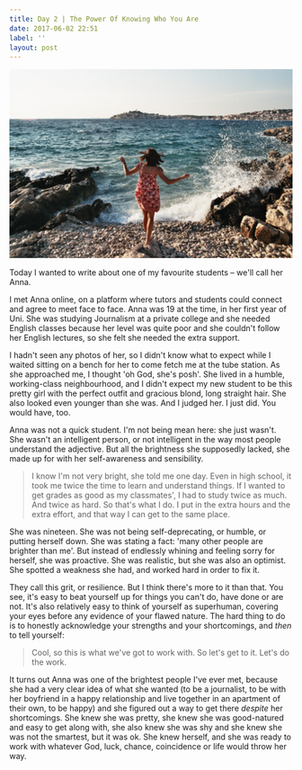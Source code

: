 ```yaml
---
title: Day 2 | The Power Of Knowing Who You Are
date: 2017-06-02 22:51
label: ''
layout: post
---
```



![](/uploads/2017/06/02/danka-peter-469.jpg)

Today I wanted to write about one of my favourite students – we'll call her Anna.

I met Anna online, on a platform where tutors and students could connect and agree to meet face to face. Anna was 19 at the time, in her first year of Uni. She was studying Journalism at a private college and she needed English classes because her level was quite poor and she couldn't follow her English lectures, so she felt she needed the extra support.

I hadn't seen any photos of her, so I didn't know what to expect while I waited sitting on a bench for her to come fetch me at the tube station. As she approached me, I thought 'oh God, she's posh'. She lived in a humble, working-class neighbourhood, and I didn't expect my new student to be this pretty girl with the perfect outfit and gracious blond, long straight hair. She also looked even younger than she was. And I judged her. I just did. You would have, too.

Anna was not a quick student. I'm not being mean here: she just wasn't. She wasn't an intelligent person, or not intelligent in the way most people understand the adjective. But all the brightness she supposedly lacked, she made up for with her self-awareness and sensibility.

<blockquote>
<p>I know I'm not very bright, she told me one day. Even in high school, it took me twice the time to learn and understand things. If I wanted to get grades as good as my classmates', I had to study twice as much. And twice as hard. So that's what I do. I put in the extra hours and the extra effort, and that way I can get to the same place.</p>
</blockquote>

She was nineteen. She was not being self-deprecating, or humble, or putting herself down. She was stating a fact: 'many other people are brighter than me'. But instead of endlessly whining and feeling sorry for herself, she was proactive. She was realistic, but she was also an optimist. She spotted a weakness she had, and worked hard in order to fix it.

They call this grit, or resilience. But I think there's more to it than that. You see, it's easy to beat yourself up for things you can't do, have done or are not. It's also relatively easy to think of yourself as superhuman, covering your eyes before any evidence of your flawed nature. The hard thing to do is to honestly acknowledge your strengths and your shortcomings, and *then* to tell yourself:

<blockquote>
<p>Cool, so this is what we've got to work with. So let's get to it. Let's do the work.</p>
</blockquote>

It turns out Anna was one of the brightest people I've ever met, because she had a very clear idea of what she wanted (to be a journalist, to be with her boyfriend in a happy relationship and live together in an apartment of their own, to be happy) and she figured out a way to get there *despite* her shortcomings. She knew she was pretty, she knew she was good-natured and easy to get along with, she also knew she was shy and she knew she was not the smartest, but it was ok. She knew herself, and she was ready to work with whatever God, luck, chance, coincidence or life would throw her way.
